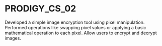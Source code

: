 # PRODIGY_CS_02
Developed a simple image encryption tool using pixel manipulation. Performed operations like swapping pixel values or applying a basic mathematical operation to each pixel. Allow users to encrypt and decrypt images.

